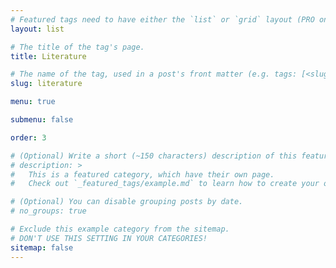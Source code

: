 ```yaml
---
# Featured tags need to have either the `list` or `grid` layout (PRO only).
layout: list

# The title of the tag's page.
title: Literature

# The name of the tag, used in a post's front matter (e.g. tags: [<slug>]).
slug: literature

menu: true

submenu: false

order: 3

# (Optional) Write a short (~150 characters) description of this featured tag.
# description: >
#   This is a featured category, which have their own page.
#   Check out `_featured_tags/example.md` to learn how to create your own.

# (Optional) You can disable grouping posts by date.
# no_groups: true

# Exclude this example category from the sitemap.
# DON'T USE THIS SETTING IN YOUR CATEGORIES!
sitemap: false
---
```

